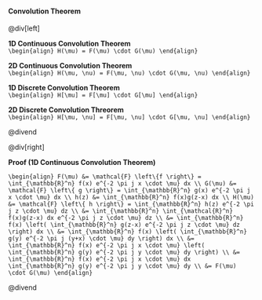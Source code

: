 #### Convolution Theorem

@div[left]

__1D Continuous Convolution Theorem__<br>
`\begin{align} H(\mu) = F(\mu) \cdot G(\mu) \end{align}`

__2D Continuous Convolution Theorem__<br>
`\begin{align} H(\mu, \nu) = F(\mu, \nu) \cdot G(\mu, \nu) \end{align}`

__1D Discrete Convolution Theorem__<br>
`\begin{align} H[\mu] = F[\mu] \cdot G[\mu] \end{align}`

__2D Discrete Convolution Threorem__<br>
`\begin{align} H[\mu, \nu] = F[\mu, \nu] \cdot G[\mu, \nu] \end{align}`

@divend

@div[right]

__Proof (1D Continuous Convolution Theorem)__

`\begin{align} F(\mu) &= \mathcal{F} \left\{f \right\} = \int_{\mathbb{R}^n} f(x) e^{-2 \pi j x \cdot \mu} dx \\ G(\mu) &= \mathcal{F} \left\{ g \right\} = \int_{\mathbb{R}^n} g(x) e^{-2 \pi j x \cdot \mu} dx \\ h(z) &= \int_{\mathbb{R}^n} f(x)g(z-x) dx \\ H(\mu) &= \mathcal{F} \left\{ h \right\} = \int_{\mathbb{R}^n} h(z) e^{-2 \pi j z \cdot \mu} dz \\ &= \int_{\mathbb{R}^n} \int_{\mathcal{R}^n} f(x)g(z-x) dx e^{-2 \pi j z \cdot \mu} dz \\ &= \int_{\mathbb{R}^n} f(x) \left( \int_{\mathbb{R}^n} g(z-x) e^{-2 \pi j z \cdot \mu} dz \right) dx \\ &= \int_{\mathbb{R}^n} f(x) \left( \int_{\mathbb{R}^n} g(y) e^{-2 \pi j (y+x) \cdot \mu} dy \right) dx \\ &= \int_{\mathbb{R}^n} f(x) e^{-2 \pi j x \cdot \mu} \left( \int_{\mathbb{R}^n} g(y) e^{-2 \pi j y \cdot \mu} dy \right) \\ &= \int_{\mathbb{R}^n} f(x) e^{-2 \pi j x \cdot \mu} dx \int_{\mathbb{R}^n} g(y) e^{-2 \pi j y \cdot \mu} dy \\ &= F(\mu) \cdot G(\mu) \end{align}`

@divend